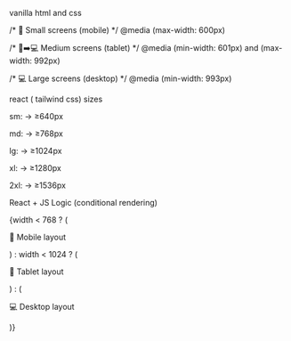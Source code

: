 vanilla html and css 

/* 📱 Small screens (mobile) */ @media (max-width: 600px)

/* 📱➡️💻 Medium screens (tablet) */ @media (min-width: 601px) and (max-width: 992px)

/* 💻 Large screens (desktop) */ @media (min-width: 993px)



react ( tailwind css) sizes 

sm: → ≥640px

md: → ≥768px

lg: → ≥1024px

xl: → ≥1280px

2xl: → ≥1536px


React + JS Logic (conditional rendering)

{width < 768 ? (
  <p>📱 Mobile layout</p>
) : width < 1024 ? (
  <p>📲 Tablet layout</p>
) : (
  <p>💻 Desktop layout</p>
)}



